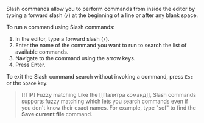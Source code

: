 Slash commands allow you to perform commands from inside the editor by typing a forward slash (`/`) at the beginning of a line or after any blank space.

To run a command using Slash commands:

1. In the editor, type a forward slash (`/`).
2. Enter the name of the command you want to run to search the list of available commands.
3. Navigate to the command using the arrow keys.
4. Press Enter.

To exit the Slash command search without invoking a command, press `Esc` or the `Space` key.

> [!TIP] Fuzzy matching
> Like the [[Палитра команд]], Slash commands supports fuzzy matching which lets you search commands even if you don't know their exact names. For example, type "scf" to find the **Save current file** command.
